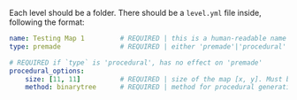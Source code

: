 Each level should be a folder.
There should be a `level.yml` file inside, following the format:

```yaml
name: Testing Map 1         # REQUIRED | this is a human-readable name
type: premade               # REQUIRED | either 'premade'|'procedural'

# REQUIRED if `type` is 'procedural', has no effect on 'premade'
procedural_options:
    size: [11, 11]          # REQUIRED | size of the map [x, y]. Must be odd and > 5
    method: binarytree      # REQUIRED | method for procedural generation. 'binarytree'|'recursive'
```
